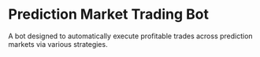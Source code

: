 # Prediction Market Trading Bot
A bot designed to automatically execute profitable trades across prediction markets via various strategies.
